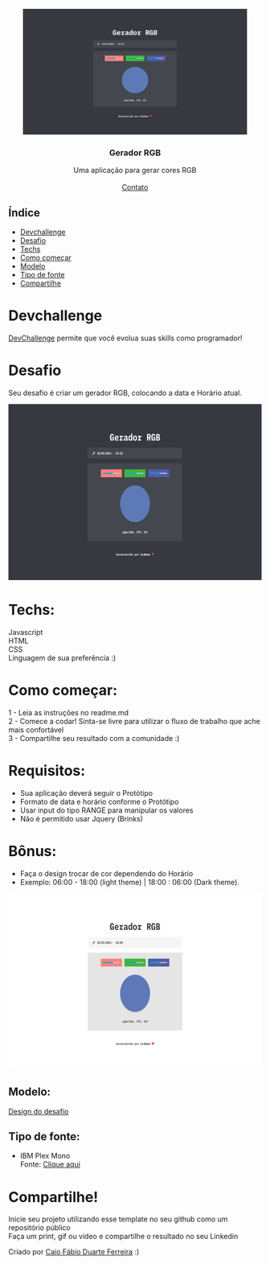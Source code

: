 <p align="center">
  <img src="https://raw.githubusercontent.com/CaioFFerreira/Desafio-gerador-RGB/main/design/Dark-theme.png" alt="Logo"  height="250">
 
  <h3 align="center">Gerador RGB</h3>

  <p align="center">
     Uma aplicação para gerar cores RGB
       <br />
    <br />
    <a href="https://www.linkedin.com/in/caio-fabio-duarte-ferreira/">Contato</a>
  </p>
</p>

## Índice

* [Devchallenge](#devchallenge) 
* [Desafio](#desafio)
* [Techs](#techs)
* [Como começar](#como-começar)
* [Modelo](#modelo)  
* [Tipo de fonte](#tipo-de-fonte)
* [Compartilhe](#compartilhe)

# Devchallenge
<a href="https://devchallenge.now.sh/"> DevChallenge</a> permite que você evolua suas skills como programador!

# Desafio
Seu desafio é criar um gerador RGB, colocando a data e Horário atual.



<img src="https://raw.githubusercontent.com/CaioFFerreira/Desafio-gerador-RGB/main/design/Dark-theme.png"  height="350">

# Techs: 
Javascript<br>
HTML<br>
CSS<br>
Linguagem de sua preferência :)

# Como começar:
1 - Leia as instruções no readme.md<br>
2 - Comece a codar! Sinta-se livre para utilizar o fluxo de trabalho que ache mais confortável<br>
3 - Compartilhe seu resultado com a comunidade :)<br>

# Requisitos:
- Sua aplicação deverá seguir o Protótipo<br>
- Formato de data e horário conforme o Protótipo<br>
- Usar input do tipo RANGE para manipular os valores<br>
- Não é permitido usar Jquery (Brinks)<br>

# Bônus:
- Faça o design trocar de cor dependendo do Horário<br>
- Exemplo: 06:00 - 18:00 (light theme) | 18:00 : 06:00 (Dark theme).
<img src="https://raw.githubusercontent.com/CaioFFerreira/Desafio-gerador-RGB/main/design/Light%20theme.png"  height="350">

## Modelo:
<a href="https://www.figma.com/file/WwYvSGCKT6hACPzVUthPYu/Gerador-de-RGB?node-id=1209%3A8">Design do desafio</a>

## Tipo de fonte:
- IBM Plex Mono<br>
Fonte: <a href="https://fonts.google.com/specimen/IBM+Plex+Mono?query=IBM+Plex+Mono">Clique aqui</a>

# Compartilhe!
Inicie seu projeto utilizando esse template no seu github como um repositório público<br>
Faça um print, gif ou vídeo e compartilhe o resultado no seu Linkedin<br>

Criado por  <a href="https://github.com/CaioFFerreira">Caio Fábio Duarte Ferreira</a> :)
